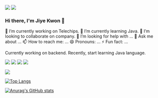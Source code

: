 <img src="https://capsule-render.vercel.app/api?type=wave&color=auto&height=170&section=header&text=JiyeKwon%20&fontSize=90" />

<img src="https://img.shields.io/badge/software developer-purple?style=flat-square&logo=frontend+backend&logoColor=black"/>

### Hi there, I'm Jiye Kwon 👋
🔭 I’m currently working on Telechips.
🌱 I’m currently learning Java.
👯 I’m looking to collaborate on company.
🤔 I’m looking for help with ...
💬 Ask me about ...
📫 How to reach me: ...
😄 Pronouns: ...
⚡ Fun fact: ...

Currently working on backend. Recently, start learning Java language.
<!--
**kwonjiye/kwonjiye** is a ✨ _special_ ✨ repository because its `README.md` (this file) appears on your GitHub profile.

Here are some ideas to get you started:
-->

<img src="https://img.shields.io/badge/Python-3766AB?style=flat-square&logo=Python&logoColor=white"/></a>
<img src="https://img.shields.io/badge/C++-green?style=flat&logo=C++&logoColor=00599C"/></a>
<img src="https://img.shields.io/badge/C-blue?style=flat&logo=C&logoColor=A8B9CC"/></a>
<img src="https://img.shields.io/badge/JavaScript-yellow?style=flat&logo=JavaScript&logoColor=F7DF1E"/>

<a href="https://github.com/seondal"><img src="https://hits.seeyoufarm.com/api/count/incr/badge.svg?url=https%3A%2F%2Fgithub.com%2Fseondal&count_bg=%23000000&title_bg=%23000000&icon=github.svg&icon_color=%23E7E7E7&title=GitHub&edge_flat=false)"/></a>


[![Top Langs](https://github-readme-stats.vercel.app/api/top-langs/?username=kwonjiye)](https://github.com/kwonjiye/github-readme-stats)

[![Anurag's GitHub stats](https://github-readme-stats.vercel.app/api?username=kwonjiye)](https://github.com/kwonjiye/github-readme-stats)
